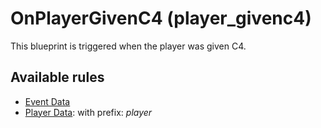 # OnPlayerGivenC4 (player_givenc4)

This blueprint is triggered when the player was given C4.

## Available rules

- [Event Data](GlobalEventData.md)
- [Player Data](GlobalPlayerData.md): with prefix: *player*
